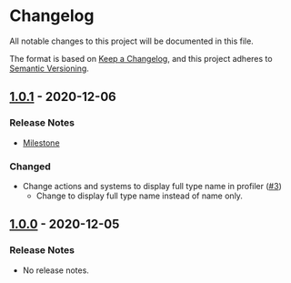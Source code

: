 # Changelog

All notable changes to this project will be documented in this file.

The format is based on [Keep a Changelog](https://keepachangelog.com/en/1.0.0/),
and this project adheres to [Semantic Versioning](https://semver.org/spec/v2.0.0.html).

## [1.0.1](https://github.com/unity-game-framework/ugf-actions/releases/tag/1.0.1) - 2020-12-06  

### Release Notes

- [Milestone](https://github.com/unity-game-framework/ugf-actions/milestone/1?closed=1)  
    

### Changed

- Change actions and systems to display full type name in profiler ([#3](https://github.com/unity-game-framework/ugf-actions/pull/3))  
    - Change to display full type name instead of name only.

## [1.0.0](https://github.com/unity-game-framework/ugf-actions/releases/tag/1.0.0) - 2020-12-05  

### Release Notes

- No release notes.


